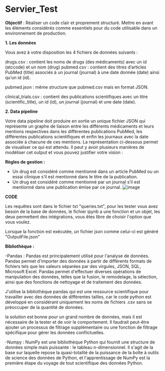 # Servier_Test
**Objectif** : Réaliser un code clair et proprement structuré. Mettre en avant les éléments considérés comme essentiels pour du code utilisable dans un environnement de production.

**1. Les données**


Vous avez à votre disposition les 4 fichiers de données suivants :

drugs.csv : contient les noms de drugs (des médicaments) avec un id (atccode) et un nom (drug) pubmed.csv : contient des titres d’articles PubMed (title) associés à un journal (journal) à une date donnée (date) ainsi qu’un id (id).

pubmed.json : même structure que pubmed.csv mais en format JSON.

clinical_trials.csv : contient des publications scientifiques avec un titre (scientific_title), un id (id), un journal (journal) et une date (date).

**2. Data pipeline**

Votre data pipeline doit produire en sortie un unique fichier JSON qui représente un graphe de liaison entre les différents médicaments et leurs mentions respectives dans les différentes publications PubMed, les différentes publications scientifiques et enfin les journaux avec la date associée à chacune de ces mentions. La représentation ci-dessous permet de visualiser ce qui est attendu. Il peut y avoir plusieurs manières de modéliser cet output et vous pouvez justifier votre vision :

**Règles de gestion :**

- Un drug est considéré comme mentionné dans un article PubMed ou un essai clinique s’il est mentionné dans le titre de la publication.
- Un drug est considéré comme mentionné par un journal s’il est mentionné dans une publication émise par ce journal.
![image](https://user-images.githubusercontent.com/74152853/120648815-59696400-c47c-11eb-8c14-7533e45a98c0.png)

**CODE**

Les requêtes sont dans le fichier txt "queries.txt", pour les tester vous avez besoin de la base de données, le fichier ipynb a une fonction et un objet, les deux permettent des intégrations, vous êtes libre de choisir l'option que vous voulez.

Lorsque la fonction est exécutée, un fichier json comme celui-ci est généré "OutputFile.json"

**Bibliothèque :**

-Pandas : Pandas est principalement utilisé pour l'analyse de données. Pandas permet d'importer des données à partir de différents formats de fichiers tels que les valeurs séparées par des virgules, JSON, SQL, Microsoft Excel. Pandas permet d'effectuer diverses opérations de manipulation des données, telles que la fusion, le remodelage, la sélection, ainsi que des fonctions de nettoyage et de traitement des données.

J'utilise la bibliothèque pandas qui est une ressource scientifique pour travailler avec des données de différentes tailles, car le code python est développé en considérant uniquement les noms de fichiers .csv sans se préoccuper de la quantité de données.

la solution est bonne pour un grand nombre de données, mais il est nécessaire de la tester et de voir le comportement. Il faudrait peut-être ajouter un processus de filtrage supplémentaire ou une fonction de filtrage spécifique pour gérer les données conflictuelles.

-Numpy : NumPy est une bibliothèque Python qui fournit une structure de données simple mais puissante : le tableau n-dimensionnel. Il s'agit de la base sur laquelle repose la quasi-totalité de la puissance de la boîte à outils de science des données de Python, et l'apprentissage de NumPy est la première étape du voyage de tout scientifique des données Python.
